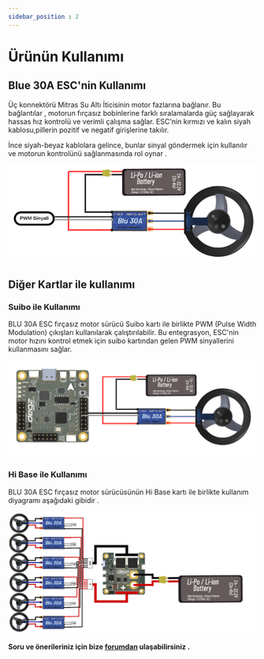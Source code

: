 ```yaml
---
sidebar_position : 2
---
```


# Ürünün Kullanımı

## Blue 30A ESC'nin  Kullanımı

Üç  konnektörü Mitras Su Altı İticisinin motor fazlarına bağlanır. Bu bağlantılar , motorun fırçasız bobinlerine farklı sıralamalarda güç sağlayarak hassas hız kontrolü ve verimli çalışma sağlar.
ESC'nin kırmızı ve kalın siyah kablosu,pillerin  pozitif ve negatif girişlerine takılır.

İnce siyah-beyaz kablolara gelince, bunlar  sinyal göndermek için kullanılır ve motorun kontrolünü sağlanmasında rol oynar .

![BLU 30 A ESC Fırçasız Motor Sürücü Diyagram](./image/esc1.png)

## Diğer Kartlar ile kullanımı

### Suibo ile Kullanımı

BLU 30A ESC fırçasız motor sürücü  Suibo  kartı ile birlikte PWM (Pulse Width Modulation) çıkışları kullanılarak çalıştırılabilir. Bu entegrasyon, ESC'nin motor hızını kontrol etmek için suibo kartından gelen PWM sinyallerini kullanmasını sağlar.

![BLU 30 A ESC Fırçasız Motor Sürücü Diyagram](./image/esc3.png)

### Hi Base  ile Kullanımı

BLU 30A ESC fırçasız motor sürücüsünün Hi Base kartı ile birlikte kullanım  diyagramı aşağıdaki gibidir .

![BLU 30 A ESC Fırçasız Motor Sürücü Diyagram](./image/esc2.png)

**Soru ve önerileriniz için bize [forumdan](https://forum.degzrobotics.com/)    ulaşabilirsiniz .**